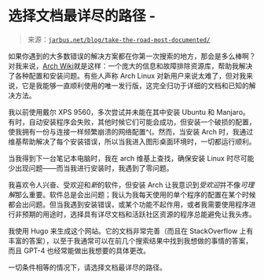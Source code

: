 <!--yml

类别：未分类

日期：2024-05-27 15:19:16

-->

# 选择文档最详尽的路径 -

> 来源：[`jarbus.net/blog/take-the-road-most-documented/`](https://jarbus.net/blog/take-the-road-most-documented/)

如果你遇到的大多数错误的解决方案都在你第一次搜索的地方，那会是多么棒啊？对我来说，[Arch Wiki](https://wiki.archlinux.org/)就是这样：一个庞大的信息和故障排除资源库，帮助我解决了各种配置和安装问题。有些人声称 Arch Linux 对新用户来说太难了，但对我来说，它是我能够一直顺利使用的唯一发行版，这完全归功于详细的文档和已知的解决方法。

我以前使用戴尔 XPS 9560，多次尝试并未能在其中安装 Ubuntu 和 Manjaro。有时，自动安装程序会失败，其他时候它们可能会成功，但安装一个破损的配置，使我拥有一份与连接一样频繁崩溃的网络配置^(。然而，当安装 Arch 时，我通过维基帮助解决了每个安装错误，所以当我进入图形桌面环境时，一切都运行顺利。

当我得到下一台笔记本电脑时，我在 arch 维基上查找，确保安装 Linux 时尽可能少出现问题——而当我进行安装时，我遇到了零问题。

我喜欢令人兴奋、受欢迎和*新*的软件，但安装 Arch 让我意识到*受欢迎*并不像*可理解*那么重要。软件总是会出问题；我认为我每天使用的单个程序的配置在某个时候都会出问题。但当我遇到安装错误，或某个功能不起作用，或者我需要使用程序进行非预期的用途时，选择具有详尽文档和活跃社区资源的程序总能避免让我头疼。

我使用 Hugo 来生成这个网站。它的文档非常完善（而且在 StackOverflow 上有丰富的答案），以至于我通常可以在前几个搜索结果中找到我想做的事情的答案，而且 GPT-4 也经常能做出我想要的具体更改。

一切条件相等的情况下，请选择文档最详尽的路径。
